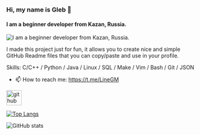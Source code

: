 ### Hi, my name is Gleb 👋
#### I am a beginner developer from Kazan, Russia.
![I am a beginner developer from Kazan, Russia.](https://media.giphy.com/media/13HgwGsXF0aiGY/giphy.gif)

I made this project just for fun, it allows you to create nice and simple GitHub Readme files that you can copy/paste and use in your profile.

Skills: C/C++ / Python / Java / Linux / SQL / Make / Vim / Bash / Git / JSON 

- 📫 How to reach me: https://t.me/LineGM 


[<img src='https://cdn.jsdelivr.net/npm/simple-icons@3.0.1/icons/github.svg' alt='github' height='40'>](https://github.com/LineGM)  

[![Top Langs](https://github-readme-stats.vercel.app/api/top-langs/?username=LineGM)](https://github.com/anuraghazra/github-readme-stats)

![GitHub stats](https://github-readme-stats.vercel.app/api?username=LineGM&show_icons=true)  
